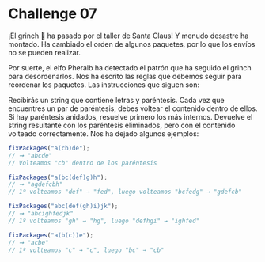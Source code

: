 # Challenge 07

¡El grinch 👹 ha pasado por el taller de Santa Claus! Y menudo desastre ha montado. Ha cambiado el orden de algunos paquetes, por lo que los envíos no se pueden realizar.

Por suerte, el elfo Pheralb ha detectado el patrón que ha seguido el grinch para desordenarlos. Nos ha escrito las reglas que debemos seguir para reordenar los paquetes. Las instrucciones que siguen son:

Recibirás un string que contiene letras y paréntesis.
Cada vez que encuentres un par de paréntesis, debes voltear el contenido dentro de ellos.
Si hay paréntesis anidados, resuelve primero los más internos.
Devuelve el string resultante con los paréntesis eliminados, pero con el contenido volteado correctamente.
Nos ha dejado algunos ejemplos:

```javascript
fixPackages("a(cb)de");
// ➞ "abcde"
// Volteamos "cb" dentro de los paréntesis

fixPackages("a(bc(def)g)h");
// ➞ "agdefcbh"
// 1º volteamos "def" → "fed", luego volteamos "bcfedg" → "gdefcb"

fixPackages("abc(def(gh)i)jk");
// ➞ "abcighfedjk"
// 1º volteamos "gh" → "hg", luego "defhgi" → "ighfed"

fixPackages("a(b(c))e");
// ➞ "acbe"
// 1º volteamos "c" → "c", luego "bc" → "cb"
```
